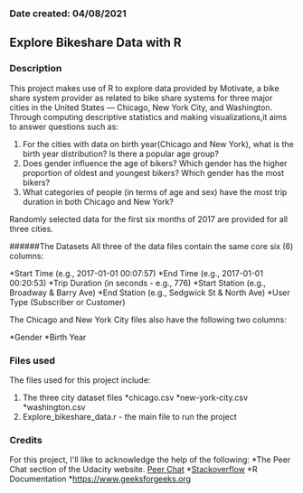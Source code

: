 ### Date created: 04/08/2021

## Explore Bikeshare Data with R

### Description

This project makes use of R to explore data provided by Motivate, a bike share system provider as related to bike share systems for three major cities in the United States — Chicago, New York City, and Washington. Through computing descriptive statistics and making visualizations,it aims to answer questions such as:
1. For the cities with data on birth year(Chicago and New York), what is the birth year distribution? Is there a popular age group?
2. Does gender influence the age of bikers? Which gender has the higher proportion of oldest and youngest bikers? Which gender has the most bikers?
3. What categories of people (in terms of age and sex) have the most trip duration in both Chicago and New York?

Randomly selected data for the first six months of 2017 are provided for all three cities.

######The Datasets
All three of the data files contain the same core six (6) columns:

*Start Time (e.g., 2017-01-01 00:07:57)
*End Time (e.g., 2017-01-01 00:20:53)
*Trip Duration (in seconds - e.g., 776)
*Start Station (e.g., Broadway & Barry Ave)
*End Station (e.g., Sedgwick St & North Ave)
*User Type (Subscriber or Customer)

The Chicago and New York City files also have the following two columns:

*Gender
*Birth Year

### Files used
The files used for this project include:
1.  The three city dataset files
		*chicago.csv
		*new-york-city.csv
		*washington.csv
2. Explore_bikeshare_data.r - the main file to run the project

### Credits
For this project, I'll like to acknowledge the help of the following:
*The Peer Chat section of the Udacity website. [Peer Chat](https://hub.udacity.com/)
*[Stackoverflow](https://stackoverflow.com)
*R Documentation
*https://www.geeksforgeeks.org
